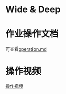 # Wide & Deep

# 作业操作文档
可查看[operation.md](https://github.com/mindspore-ai/mindspore-21-days-tutorials/blob/main/chapter5/wide_deep/operation.md)

# 操作视频
[操作视频](https://wide-deep-21.obs.cn-north-4.myhuaweicloud.com/%E6%93%8D%E4%BD%9C%E8%A7%86%E9%A2%91.mp4)